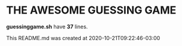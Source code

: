 # THE AWESOME GUESSING GAME

**guessinggame.sh** have **37** lines.

This README.md was created at 2020-10-21T09:22:46-03:00
